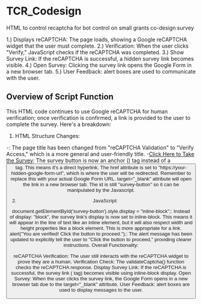 # TCR_Codesign
HTML to control recaptcha for bot control on small grants co-design survey

1.) Displays reCAPTCHA: The page loads, showing a Google reCAPTCHA widget that the user must complete.
2.) Verification: When the user clicks "Verify," JavaScript checks if the reCAPTCHA was completed.
3.) Show Survey Link: If the reCAPTCHA is successful, a hidden survey link becomes visible.
4.) Open Survey: Clicking the survey link opens the Google Form in a new browser tab.
5.) User Feedback: alert boxes are used to communicate with the user.

## Overview of Script Function 
This HTML code continues to use Google reCAPTCHA for human verification; once verification is confirmed, a link is provided to the user to complete the survey. Here's a breakdown:

1. HTML Structure Changes:

-<title>Verify Access</title>: The page title has been changed from "reCAPTCHA Validation" to   "Verify Access," which is a more general and user-friendly title.
-<a id="survey-button" href="https://your-hidden-google-form-url" target="_blank">Click Here    to Take the Survey</a>:
  The survey button is now an anchor (<a>) tag instead of a <button> tag. This means it's a       direct hyperlink.
  The href attribute is set to "https://your-hidden-google-form-url", which is where the user     will be redirected. Remember to replace this with your actual Google Form URL.
  target="_blank" attribute will open the link in a new browser tab.
  The id is still "survey-button" so it can be manipulated by the Javascript.

2. JavaScript:

document.getElementById('survey-button').style.display = "inline-block";:
Instead of display: "block", the survey link's display is now set to inline-block. This means it will appear in the line of text like an inline element, but it will also respect width and height properties like a block element. This is more appropriate for a link.
alert("You are verified! Click the button to proceed.");:
The alert message has been updated to explicitly tell the user to "Click the button to proceed," providing clearer instructions.
Overall Functionality:

reCAPTCHA Verification: The user still interacts with the reCAPTCHA widget to prove they are a human.
Verification Check: The validateCaptcha() function checks the reCAPTCHA response.
Display Survey Link: If the reCAPTCHA is successful, the survey link (<a> tag) becomes visible using inline-block display.
Open Survey: When the user clicks the survey link, the Google Form opens in a new browser tab due to the target="_blank" attribute.
User Feedback: alert boxes are used to display messages to the user.
